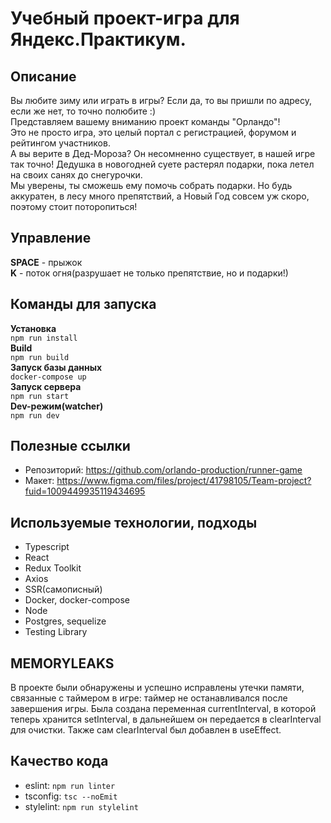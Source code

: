 # Учебный проект-игра для Яндекс.Практикум.
## Описание
Вы любите зиму или играть в игры? Если да, то вы пришли по адресу, если же нет, то точно полюбите :)  
Представляем вашему вниманию проект команды "Орландо"!   
Это не просто игра, это целый портал с регистрацией, форумом и рейтингом участников.  
А вы верите в Дед-Мороза? Он несомненно существует, в нашей игре так точно!
Дедушка в новогодней суете растерял подарки, пока летел на своих санях до снегурочки.   
Мы уверены, ты сможешь ему помочь собрать подарки. Но будь аккуратен, в лесу много препятствий, а Новый Год совсем уж скоро, поэтому стоит поторопиться!

## Управление
**SPACE** - прыжок   
**K** - поток огня(разрушает не только препятствие, но и подарки!)
## Команды для запуска
**Установка**   
``npm run install``  
**Build**   
``npm run build``  
**Запуск базы данных**   
``docker-compose up``   
**Запуск сервера**  
``npm run start``  
**Dev-режим(watcher)**  
``npm run dev``
## Полезные ссылки
* Репозиторий: https://github.com/orlando-production/runner-game
* Макет:  https://www.figma.com/files/project/41798105/Team-project?fuid=1009449935119434695
## Используемые технологии, подходы
* Typescript
* React
* Redux Toolkit
* Axios
* SSR(самописный)
* Docker, docker-compose
* Node
* Postgres, sequelize
* Testing Library
## MEMORYLEAKS
В проекте были обнаружены и успешно исправлены утечки памяти, связанные с таймером в игре:
таймер не останавливался после завершения игры.
Была создана переменная currentInterval, в которой теперь хранится setInterval, в дальнейшем он передается в clearInterval для очистки.
Также сам clearInterval был добавлен в useEffect.
## Качество кода
* eslint: ``npm run linter``  
* tsconfig: ``tsc --noEmit``  
* stylelint: ``npm run stylelint``


  